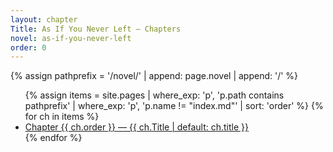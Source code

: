 ```yaml
---
layout: chapter
Title: As If You Never Left — Chapters
novel: as-if-you-never-left
order: 0
---
```


{% assign pathprefix = '/novel/' | append: page.novel | append: '/' %}
<ul>
{% assign items = site.pages
  | where_exp: 'p', 'p.path contains pathprefix'
  | where_exp: 'p', 'p.name != "index.md"'
  | sort: 'order' %}
{% for ch in items %}
  <li><a href="{{ ch.url | relative_url }}">Chapter {{ ch.order }} — {{ ch.Title | default: ch.title }}</a></li>
{% endfor %}
</ul>

